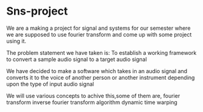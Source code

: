# Sns-project

We are a making a project for signal and systems for our semester where we are supposed to use fourier transform and come up with
some project using it.

The problem statement we have taken is:
To establish a working framework to convert a sample audio signal to a target audio signal



We have decided to make a software which takes in an audio signal and converts it to the voice of another person or another 
instrument depending upon the type of input audio signal

We will use various concepts to achive this,some of them are,
fourier transform
inverse fourier transform algorithm
dynamic time warping
